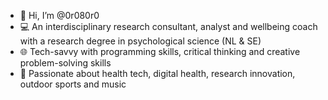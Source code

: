 - 👋 Hi, I’m @0r080r0
- 💻 An interdisciplinary research consultant, analyst and wellbeing coach with a research degree in psychological science (NL & SE)
- 🌐 Tech-savvy with programming skills, critical thinking and creative problem-solving skills
- 💞️ Passionate about health tech, digital health, research innovation, outdoor sports and music

<!---
0r080r0/0r080r0 is a ✨ special ✨ repository because its `README.md` (this file) appears on your GitHub profile.
You can click the Preview link to take a look at your changes.
--->
